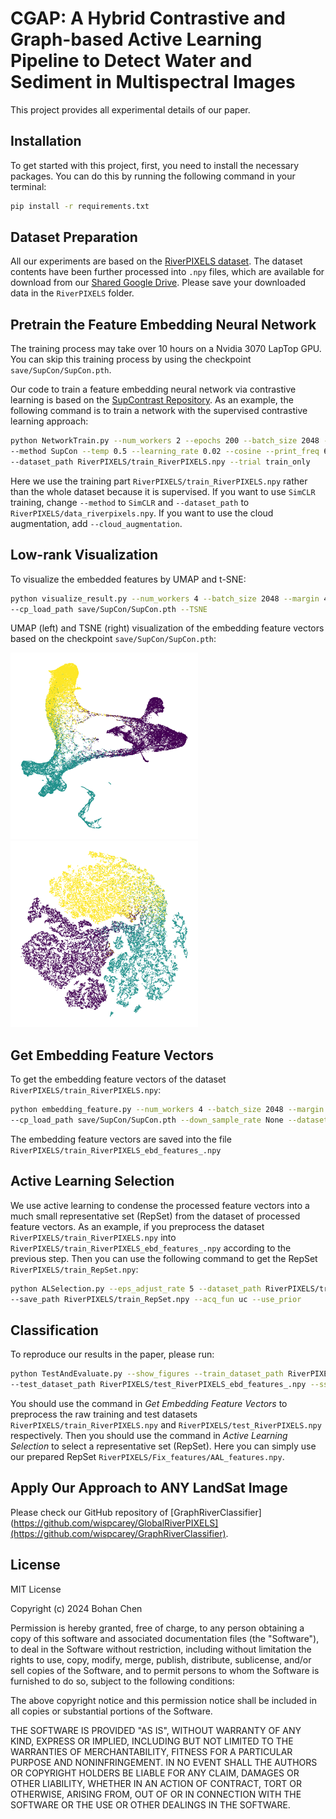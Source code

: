 # CGAP: A Hybrid Contrastive and Graph-based Active Learning Pipeline to Detect Water and Sediment in Multispectral Images

This project provides all experimental details of our paper.

## Installation

To get started with this project, first, you need to install the necessary packages. You can do this by running the
following command in your terminal:

```bash
pip install -r requirements.txt
```

## Dataset Preparation

All our experiments are based on the [RiverPIXELS dataset](https://data.ess-dive.lbl.gov/view/doi:10.15485/1865732). The
dataset contents have been further processed into `.npy` files, which are available for download from
our [Shared Google Drive](https://drive.google.com/drive/folders/1yRSjhvQBxjYEHNXOVLc_MNjvZ66cGgHG?usp=sharing). Please
save your downloaded data in the `RiverPIXELS` folder.

## Pretrain the Feature Embedding Neural Network

The training process may take over 10 hours on a Nvidia 3070 LapTop GPU. You can skip this training process by using the
checkpoint `save/SupCon/SupCon.pth`.

Our code to train a feature embedding neural network via contrastive learning is based on
the [SupContrast Repository](https://github.com/HobbitLong/SupContrast/tree/master). As an example, the following
command is to train a network with the supervised contrastive learning approach:

```bash
python NetworkTrain.py --num_workers 2 --epochs 200 --batch_size 2048 --margin 4 --stepsize 1 --model cnn \
--method SupCon --temp 0.5 --learning_rate 0.02 --cosine --print_freq 60 --save_freq 25 \
--dataset_path RiverPIXELS/train_RiverPIXELS.npy --trial train_only
```

Here we use the training part `RiverPIXELS/train_RiverPIXELS.npy` rather than the whole dataset because it is
supervised. If you want to use `SimCLR` training, change `--method` to `SimCLR` and `--dataset_path`
to `RiverPIXELS/data_riverpixels.npy`. If you want to use the cloud augmentation, add `--cloud_augmentation`.

## Low-rank Visualization

To visualize the embedded features by UMAP and t-SNE:

```bash
python visualize_result.py --num_workers 4 --batch_size 2048 --margin 4 --model cnn --method Val --stepsize 8 \
--cp_load_path save/SupCon/SupCon.pth --TSNE
```

UMAP (left) and TSNE (right) visualization of the embedding feature vectors based on the
checkpoint `save/SupCon/SupCon.pth`:
<p float="left">
  <img src="save/SupCon/_UMAP_SupCon.png" width="300" />
  <img src="save/SupCon/_TSNE_SupCon.png" width="300" /> 
</p>

## Get Embedding Feature Vectors

To get the embedding feature vectors of the dataset `RiverPIXELS/train_RiverPIXELS.npy`:

```bash
python embedding_feature.py --num_workers 4 --batch_size 2048 --margin 4 --model cnn --method Val --stepsize 1 \
--cp_load_path save/SupCon/SupCon.pth --down_sample_rate None --dataset_path RiverPIXELS/train_RiverPIXELS.npy
```

The embedding feature vectors are saved into the file `RiverPIXELS/train_RiverPIXELS_ebd_features_.npy`

## Active Learning Selection

We use active learning to condense the processed feature vectors into a much small representative set (RepSet) from the
dataset of processed feature vectors. As an example, if you preprocess the dataset `RiverPIXELS/train_RiverPIXELS.npy`
into  
`RiverPIXELS/train_RiverPIXELS_ebd_features_.npy` according to the previous step. Then you can use the following command
to get the RepSet `RiverPIXELS/train_RepSet.npy`:

```bash
python ALSelection.py --eps_adjust_rate 5 --dataset_path RiverPIXELS/train_RiverPIXELS_ebd_features_.npy \
--save_path RiverPIXELS/train_RepSet.npy --acq_fun uc --use_prior
```

## Classification

To reproduce our results in the paper, please run:

```bash
python TestAndEvaluate.py --show_figures --train_dataset_path RiverPIXELS/Fix_features/AAL_features.npy \
--test_dataset_path RiverPIXELS/test_RiverPIXELS_ebd_features_.npy --ssl_method Stable_Laplace --ori_cmap 
```

You should use the command in *Get Embedding Feature Vectors* to preprocess the raw training and test datasets
`RiverPIXELS/train_RiverPIXELS.npy` and `RiverPIXELS/test_RiverPIXELS.npy` respectively. Then you should use the command
in *Active Learning Selection* to select a representative set (RepSet). Here you can simply use our prepared RepSet 
`RiverPIXELS/Fix_features/AAL_features.npy`.

## Apply Our Approach to ANY LandSat Image
Please check our GitHub repository of [GraphRiverClassifier](https://github.com/wispcarey/GlobalRiverPIXELS](https://github.com/wispcarey/GraphRiverClassifier).

## License
MIT License

Copyright (c) 2024 Bohan Chen

Permission is hereby granted, free of charge, to any person obtaining a copy
of this software and associated documentation files (the "Software"), to deal
in the Software without restriction, including without limitation the rights
to use, copy, modify, merge, publish, distribute, sublicense, and/or sell
copies of the Software, and to permit persons to whom the Software is
furnished to do so, subject to the following conditions:

The above copyright notice and this permission notice shall be included in all
copies or substantial portions of the Software.

THE SOFTWARE IS PROVIDED "AS IS", WITHOUT WARRANTY OF ANY KIND, EXPRESS OR
IMPLIED, INCLUDING BUT NOT LIMITED TO THE WARRANTIES OF MERCHANTABILITY,
FITNESS FOR A PARTICULAR PURPOSE AND NONINFRINGEMENT. IN NO EVENT SHALL THE
AUTHORS OR COPYRIGHT HOLDERS BE LIABLE FOR ANY CLAIM, DAMAGES OR OTHER
LIABILITY, WHETHER IN AN ACTION OF CONTRACT, TORT OR OTHERWISE, ARISING FROM,
OUT OF OR IN CONNECTION WITH THE SOFTWARE OR THE USE OR OTHER DEALINGS IN THE
SOFTWARE.


